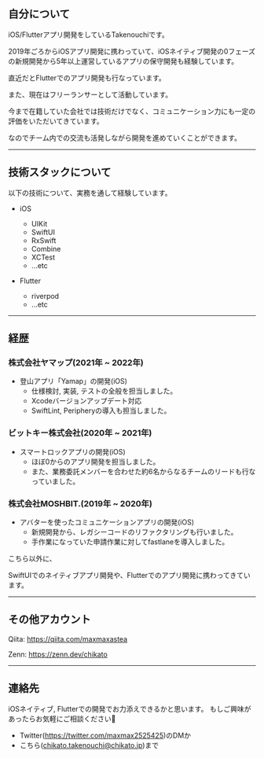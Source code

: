 
## 自分について

iOS/Flutterアプリ開発をしているTakenouchiです。

2019年ごろからiOSアプリ開発に携わっていて、iOSネイティブ開発の0フェーズの新規開発から5年以上運営しているアプリの保守開発も経験しています。

直近だとFlutterでのアプリ開発も行なっています。

また、現在はフリーランサーとして活動しています。

今まで在籍していた会社では技術だけでなく、コミュニケーション力にも一定の評価をいただいてきています。

なのでチーム内での交流も活発しながら開発を進めていくことができます。

---------------
## 技術スタックについて
以下の技術について、実務を通して経験しています。

- iOS
  - UIKit
  - SwiftUI
  - RxSwift
  - Combine
  - XCTest
  - ...etc

- Flutter
  - riverpod
  - ...etc


---------

## 経歴

### 株式会社ヤマップ(2021年 ~ 2022年)
- 登山アプリ「Yamap」の開発(iOS)
   - 仕様検討, 実装, テストの全般を担当しました。
   - Xcodeバージョンアップデート対応
   - SwiftLint, Peripheryの導入も担当しました。

### ビットキー株式会社(2020年 ~ 2021年)
- スマートロックアプリの開発(iOS)
   - ほぼ0からのアプリ開発を担当しました。
   - また、業務委託メンバーを合わせた約6名からなるチームのリードも行なっていました。

### 株式会社MOSHBIT.(2019年 ~ 2020年)
- アバターを使ったコミュニケーションアプリの開発(iOS)
   - 新規開発から、レガシーコードのリファクタリングも行いました。
   - 手作業になっていた申請作業に対してfastlaneを導入しました。

こちら以外に、

SwiftUIでのネイティブアプリ開発や、Flutterでのアプリ開発に携わってきています。

-------

## その他アカウント

Qiita: https://qiita.com/maxmaxastea

Zenn: https://zenn.dev/chikato

-----------------

## 連絡先

iOSネイティブ, Flutterでの開発でお力添えできるかと思います。
もしご興味があったらお気軽にご相談ください🙏

- Twitter(https://twitter.com/maxmax2525425)のDMか
- こちら(chikato.takenouchi@chikato.jp)まで
